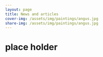 ```yaml
---
layout: page
title: News and articles
cover-img: /assets/img/paintings/angus.jpg
share-img: /assets/img/paintings/angus.jpg
---
```


# place holder